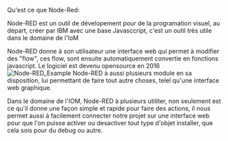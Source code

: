Qu'est ce que Node-Red:

Node-RED est un outil de dévelopement pour de la programation visuel, au départ, créer par IBM avec une base Javasccript, c'est un outil très utile dans le domaine de l'IoM

Node-RED donne à son utilisateur une interface web qui permet à modifier des "flow", ces flow, sont ensuite automatiquement convertie en fonctions javascript.
Le logiciel est devenu opensource en 2016
![Node-RED_Example](https://github.com/Yanis3333/CodesSAE401/assets/164871778/e82619f8-ac25-41d5-a532-f11b1987fdb5)
Node-RED à aussi plusieurs module en sa disposition, lui permettant de faire tout autre choses, telel qu'une interface web graphique.

Dans le domaine de l'IOM, Node-RED à plusieurs utiliter, non seulement est ce qu'il donne une façon simple et rapide pour faire des actions, il nous permet aussi à facilement connecter notre projet sur une interface web pour que l'on puisse activer ou desactiver tout type d'objet installer, que cela sois pour du debug ou autre.
